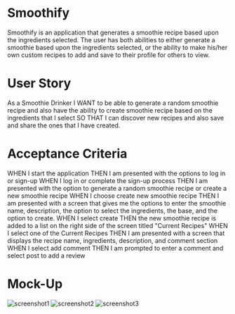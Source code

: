 # Smoothify

Smoothify is an application that generates a smoothie recipe based upon the ingredients selected. 
The user has both abilities to either generate a smoothie based upon the ingredients selected, or the ability to make his/her own custom recipes to add and save to their profile for others to view.

# User Story
As a Smoothie Drinker
I WANT to be able to generate a random smoothie recipe and also have the ability to create smoothie recipe based on the ingredients that I select
SO THAT I can discover new recipes and also save and share the ones that I have created.

# Acceptance Criteria
WHEN I start the application
THEN I am presented with the options to log in or sign-up 
WHEN I log in or complete the sign-up process
THEN I am presented with the option to generate a random smoothie recipe or create a new smoothie recipe
WHEN I choose create new smoothie recipe
THEN I am presented with a screen that gives me the options to enter the smoothie name, description, the option to select the ingredients, the base, and the option to create.
WHEN I select create
THEN the new smoothie recipe is added to a list on the right side of the screen titled "Current Recipes"
WHEN I select one of the Current Recipes
THEN I am presented with a screen that displays the recipe name, ingredients, description, and comment section 
WHEN I select add comment
THEN I am prompted to enter a comment and select post to add a review
 

# Mock-Up
![screenshot1](images/mockup1.png)
![screenshot2](images/mockup2.png)
![screenshot3](images/mockup3.png)
